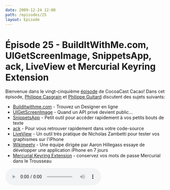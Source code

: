 ```yaml
---
date: 2009-12-24 12:00
path: /episodes/25
layout: Episode
---
```

# Épisode 25 - BuildItWithMe.com, UIGetScreenImage, SnippetsApp, ack, LiveView et Mercurial Keyring Extension
<p>Bienvenue dans le vingt-cinquième <a href="https://archive.org/download/cacaocast/cacaocast_25.mp3" title="CocoaCast Cacao Episode 25">épisode</a> de CocoaCast Cacao! Dans cet épisode, <a href="http://www.twitter.com/philippec" title="Philippe Casgrain sur Twitter">Philippe Casgrain</a> et <a href="http://www.twitter.com/philippeguitard" title="Philippe Guitard sur Twitter">Philippe Guitard</a> discutent des sujets suivants:</p>
<ul><li><a href="http://builditwith.me/" title="Builditwithme.com">Builditwithme.com</a> - Trouvez un Designer en ligne</li>
<li><a href="https://devforums.apple.com/message/149553" title="UIGetScreenImage">UIGetScreenImage</a> - Quand un API privé devient public&hellip;</li>
<li><a href="http://www.snippetsapp.com/" title="SnippetsApp">SnippetsApp</a> - Petit outil pour accéder rapidement à vos petits bouts de texte</li>
<li><a href="http://betterthangrep.com/" title="ack">ack</a> - Pour vous retrouver rapidement dans votre code-source</li>
<li><a href="http://www.zambetti.com/projects/liveview/" title="LiveView">LiveView</a> - Un outil très pratique de Nicholas Zambetti pour tester vos graphismes sur l'iPhone</li>
<li><a href="http://commandguru.com/" title="Wikimeety">Wikimeety</a> - Une équipe dirigée par Aaron Hillegass essaye de développer une application iPhone en 7 jours</li>
<li><a href="http://bitbucket.org/Mekk/mercurial_keyring/" title="Mercurial Keyring Extension">Mercurial Keyring Extension</a> - conservez vos mots de passe Mercurial dans le Trousseau</li>
</ul>
<p><audio controls><source src="https://archive.org/download/cacaocast/cacaocast_25.mp3" type="audio/mpeg"><source src="https://archive.org/download/cacaocast/cacaocast_25.mp3" type="audio/mp4">Votre navigateur ne supporte pas l'élément audio / Your browser does not support the audio element.</audio></p>
